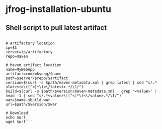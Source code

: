 # jfrog-installation-ubuntu


## Shell script to pull latest artifact

```#!/bin/bash

# Artifactory location
ip=$1
server=ip/artifactory
repo=maven

# Maven artifact location
name=MyWebApp
artifact=com/mkyong/$name
path=$server/$repo/$artifact
version=$(curl -s $path/maven-metadata.xml | grep latest | sed "s/.*<latest>\([^<]*\)<\/latest>.*/\1/")
build=$(curl -s $path/$version/maven-metadata.xml | grep '<value>' | head -1 | sed "s/.*<value>\([^<]*\)<\/value>.*/\1/")
war=$name-$build.war
url=$path/$version/$war

# Download
echo $url
wget $url```
